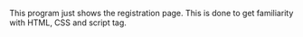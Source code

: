 This program just shows the registration page. This is done to get familiarity with HTML, CSS and script tag.

